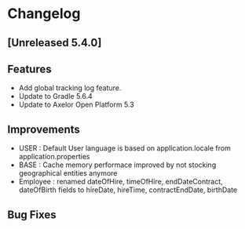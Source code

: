 # Changelog
## [Unreleased 5.4.0]
## Features
- Add global tracking log feature.
- Update to Gradle 5.6.4
- Update to Axelor Open Platform 5.3

## Improvements
- USER : Default User language is based on application.locale from application.properties
- BASE : Cache memory performace improved by not stocking geographical entities anymore
- Employee : renamed dateOfHire, timeOfHire, endDateContract, dateOfBirth fields to hireDate, hireTime, contractEndDate, birthDate

## Bug Fixes
